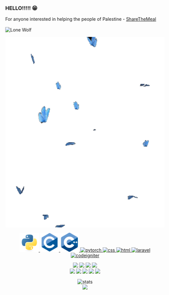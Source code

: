 ### HELLO!!!!! 😁
 <p>
    For anyone interested in helping the people of Palestine -
    <a href="https://sharethemeal.org/en-us/campaigns/palestine11?#">ShareTheMeal</a> <br> <br>
     <img src="https://upload.wikimedia.org/wikipedia/commons/7/75/Flag_of_Palestine.png" alt="Lone Wolf" width= "60" height="30"/>
   </p>
<body>

<p align="center">
 
  <img src="https://github.com/SumaiyaTarannumNoor/SumaiyaTarannumNoor/blob/main/butterflies.gif" alt="animated" width= "700" height="600"/>
  
<p align="center"> 
   <a href="https://www.python.org" target="_blank"> <img src="https://raw.githubusercontent.com/devicons/devicon/master/icons/python/python-original.svg" alt="python" width="60" height="60"/> </a>
   <a href="https://www.cprogramming.com/" target="_blank"> <img src="https://raw.githubusercontent.com/devicons/devicon/master/icons/c/c-original.svg" alt="c" width="60" height="60"/> </a> 
   <a href="https://www.w3schools.com/cpp/" target="_blank"> <img src="https://raw.githubusercontent.com/devicons/devicon/master/icons/cplusplus/cplusplus-original.svg" alt="cplusplus" width="60" height="60"/> </a>
   <a href="https://pytorch.org/" target="_blank"><img src="https://www.vectorlogo.zone/logos/pytorch/pytorch-icon.svg" alt="pytorch" width="60" height="60"/>
   <a href="https://www.w3.org/Style/CSS/Overview.en.html" target="_blank"> <img src="https://upload.wikimedia.org/wikipedia/commons/thumb/d/d5/CSS3_logo_and_wordmark.svg/1200px-CSS3_logo_and_wordmark.svg.png" alt="css" width="60" height="60"/> </a>
   <a href="https://html.com/" target="_blank"> <img src="https://upload.wikimedia.org/wikipedia/commons/thumb/6/61/HTML5_logo_and_wordmark.svg/660px-HTML5_logo_and_wordmark.svg.png" alt="html" width="60" height="60"/> </a>
   <a href="https://laravel.com/" target="_blank"> <img src="https://upload.wikimedia.org/wikipedia/commons/thumb/9/9a/Laravel.svg/1200px-Laravel.svg.png" alt="laravel" width="60" height="60"/></a>
   <a href="https://www.codeigniter.com/" target="_blank"> <img src="https://cdn.freebiesupply.com/logos/large/2x/codeigniter-logo-png-transparent.png" alt="codeigniter" width="60" height="60"/></a>
   
  </p>
 <p align="center">
 <img src="https://img.shields.io/badge/PyTorch-%23EE4C2C.svg?style=for-the-badge&logo=PyTorch&logoColor=white" />
 <img src="https://img.shields.io/badge/numpy-%23013243.svg?style=for-the-badge&logo=numpy&logoColor=white" />
 <img src="https://img.shields.io/badge/pandas-%23150458.svg?style=for-the-badge&logo=pandas&logoColor=white" />
 <img src="https://img.shields.io/badge/react-%2320232a.svg?style=for-the-badge&logo=react&logoColor=%2361DAFB" /><br>
 <img src="https://img.shields.io/badge/mysql-%2300f.svg?style=for-the-badge&logo=mysql&logoColor=white" />
 <img src="https://img.shields.io/badge/bootstrap-%23563D7C.svg?style=for-the-badge&logo=bootstrap&logoColor=white" />
 <img src="https://img.shields.io/badge/latex-%23008080.svg?style=for-the-badge&logo=latex&logoColor=white" />
 <img src="https://img.shields.io/badge/github-%23121011.svg?style=for-the-badge&logo=github&logoColor=white" />
 <img src="https://img.shields.io/badge/laravel-%23FF2D20.svg?style=for-the-badge&logo=laravel&logoColor=white" />

 </p>
</p>
</body>

<!--
**SumaiyaTarannumNoor/SumaiyaTarannumNoor** is a ✨ _special_ ✨ repository because its `README.md` (this file) appears on your GitHub profile.

Here are some ideas to get you started:

- 🔭 I’m currently working on ...
- 🌱 I’m currently learning ...
- 👯 I’m looking to collaborate on ...
- 🤔 I’m looking for help with ...
- 💬 Ask me about ...
- 📫 How to reach me: ...
- 😄 Pronouns: ...
- ⚡ Fun fact: ...
-->
<div align="center"> 
<!-- <img height="200px" src="https://github-readme-stats.vercel.app/api?username=sumaiyatarannumnoor&show_icons=true&include_all_commits=true&theme=algolia&hide_border=true" alt="stats" />" -->
 <img height="200px" src="https://github-readme-stats.vercel.app/api?username=sumaiyatarannumnoor&show_icons=true&include_all_commits=true&bg_color=30,071c4d,002d97&title_color=175cff&text_color=fff" alt="stats" />
<br>
 <!--<img height="200px" src="https://github-readme-stats.vercel.app/api/top-langs/?username=sumaiyatarannumnoor&&theme=algolia&layout=compact"> -->
 <img height="200px" src="https://github-readme-stats.vercel.app/api/top-langs/?username=sumaiyatarannumnoor&&bg_color=30,071c4d,002d97&title_color=175cff&text_color=fff&title_weight=600&font_weight=300&font_size=10px&layout=compact">
</div>
<div>

 
<!-- 
 <img src="https://img.shields.io/badge/mysql-%2300f.svg?style=for-the-badge&logo=mysql&logoColor=white" />
 <img src="https://img.shields.io/badge/bootstrap-%23563D7C.svg?style=for-the-badge&logo=bootstrap&logoColor=white" />
 <img src="https://img.shields.io/badge/latex-%23008080.svg?style=for-the-badge&logo=latex&logoColor=white" />
 <img src="https://img.shields.io/badge/numpy-%23013243.svg?style=for-the-badge&logo=numpy&logoColor=white" />
 <img src="https://img.shields.io/badge/pandas-%23150458.svg?style=for-the-badge&logo=pandas&logoColor=white" />
 <img src="https://img.shields.io/badge/PyTorch-%23EE4C2C.svg?style=for-the-badge&logo=PyTorch&logoColor=white" />
 <img src="https://img.shields.io/badge/github-%23121011.svg?style=for-the-badge&logo=github&logoColor=white" />
 <img src="https://img.shields.io/badge/laravel-%23FF2D20.svg?style=for-the-badge&logo=laravel&logoColor=white" />
 <img src="https://img.shields.io/badge/react-%2320232a.svg?style=for-the-badge&logo=react&logoColor=%2361DAFB" />
 <img src="https://img.shields.io/badge/Firebase-039BE5?style=for-the-badge&logo=Firebase&logoColor=white" />
 <img src="https://img.shields.io/badge/MongoDB-%234ea94b.svg?style=for-the-badge&logo=mongodb&logoColor=white" />
 <img src="https://img.shields.io/badge/ResearchGate-00CCBB?style=for-the-badge&logo=ResearchGate&logoColor=white" />
 <img src="https://img.shields.io/badge/Coursera-%230056D2.svg?style=for-the-badge&logo=Coursera&logoColor=white" />
 <img src="https://img.shields.io/badge/Duolingo-%234DC730.svg?style=for-the-badge&logo=Duolingo&logoColor=white" />
 <img src="https://img.shields.io/badge/adobe%20photoshop-%2331A8FF.svg?style=for-the-badge&logo=adobe%20photoshop&logoColor=white" />
 <img src="https://img.shields.io/badge/figma-%23F24E1E.svg?style=for-the-badge&logo=figma&logoColor=white" />
 <img src="https://img.shields.io/badge/CodeChef-%23964B00.svg?style=for-the-badge&logo=CodeChef&logoColor=white" />
 <img src="https://img.shields.io/badge/Codeforces-445f9d?style=for-the-badge&logo=Codeforces&logoColor=white" />
 <img src="https://img.shields.io/badge/HackerEarth-%232C3454.svg?&style=for-the-badge&logo=HackerEarth&logoColor=Blue" />
 <img src="https://img.shields.io/badge/LeetCode-000000?style=for-the-badge&logo=LeetCode&logoColor=#d16c06" />

 <img src="https://img.shields.io/badge/Codecademy-FFF0E5?style=for-the-badge&logo=codecademy&logoColor=1F243A" />

 <img src="https://img.shields.io/badge/Datacamp-05192D?style=for-the-badge&logo=datacamp&logoColor=03E860" />

 <img src="https://img.shields.io/badge/.NET-5C2D91?style=for-the-badge&logo=.net&logoColor=white" />

 <img src="https://img.shields.io/badge/django-%23092E20.svg?style=for-the-badge&logo=django&logoColor=white" />
 <img src="https://img.shields.io/badge/express.js-%23604d59.svg?style=for-the-badge&logo=express&logoColor=%2361DAFB" />
 <img src="https://img.shields.io/badge/flask-%23000.svg?style=for-the-badge&logo=flask&logoColor=white" />
 <img src="https://img.shields.io/badge/node.js-6DA55F?style=for-the-badge&logo=node.js&logoColor=white" />
 <img src="https://img.shields.io/badge/react-%2320232a.svg?style=for-the-badge&logo=react&logoColor=%2361DAFB" />
 <img src="https://img.shields.io/badge/redux-%23593d88.svg?style=for-the-badge&logo=redux&logoColor=white" />
 <img src="https://img.shields.io/badge/Socket.io-black?style=for-the-badge&logo=socket.io&badgeColor=010101" />
 <img src="https://img.shields.io/badge/nVIDIA-%2376B900.svg?style=for-the-badge&logo=nVIDIA&logoColor=white" />
 <img src="https://img.shields.io/badge/Cloudflare-F38020?style=for-the-badge&logo=Cloudflare&logoColor=white" />
 <img src="https://img.shields.io/badge/firebase-%23039BE5.svg?style=for-the-badge&logo=firebase" />
 <img src="https://img.shields.io/badge/GoogleCloud-%234285F4.svg?style=for-the-badge&logo=google-cloud&logoColor=white" />
 <img src="https://img.shields.io/badge/heroku-%23430098.svg?style=for-the-badge&logo=heroku&logoColor=white" />
 <img src="https://img.shields.io/badge/Oracle-F80000?style=for-the-badge&logo=oracle&logoColor=white" />
 
 <img src="https://img.shields.io/badge/kotlin-%237F52FF.svg?style=for-the-badge&logo=kotlin&logoColor=white" />
 <img src="https://img.shields.io/badge/swift-F54A2A?style=for-the-badge&logo=swift&logoColor=white" />
 <img src="https://img.shields.io/badge/typescript-%23007ACC.svg?style=for-the-badge&logo=typescript&logoColor=white" />

 <img src="https://img.shields.io/badge/scikit--learn-%23F7931E.svg?style=for-the-badge&logo=scikit-learn&logoColor=white" />
 <img src="https://img.shields.io/badge/SciPy-%230C55A5.svg?style=for-the-badge&logo=scipy&logoColor=%white" />
 <img src="https://img.shields.io/badge/Linux-FCC624?style=for-the-badge&logo=linux&logoColor=black" />

 <img src="https://img.shields.io/badge/gitlab-%23181717.svg?style=for-the-badge&logo=gitlab&logoColor=white" /> -->
</div> 

